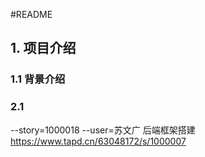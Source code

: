 #README

## 1. 项目介绍

### 1.1 背景介绍

### 2.1 

--story=1000018 --user=苏文广 后端框架搭建 https://www.tapd.cn/63048172/s/1000007
